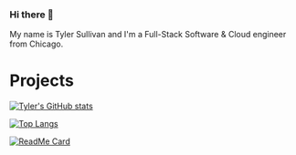 ### Hi there 👋
My name is Tyler Sullivan and I'm a Full-Stack Software & Cloud engineer from Chicago.

# Projects

[![Tyler's GitHub stats](https://github-readme-stats.vercel.app/api?username=tylersul)](https://github.com/tylersul/github-readme-stats)

[![Top Langs](https://github-readme-stats.vercel.app/api/top-langs/?username=tylersul)](https://github.com/tylersul/github-readme-stats)

[![ReadMe Card](https://github-readme-stats-tylersul.vercel.app/api/pin/?username=tylersul&repo=express-cyclone-analytics-web-app&title_color=fff&text_color=fff&bg_color=30373C&border_color=ffffff)](https://github.com/tylersul/express-cyclone-analytics-web-app)
<!--
**tylersul/tylersul** is a ✨ _special_ ✨ repository because its `README.md` (this file) appears on your GitHub profile.

Here are some ideas to get you started:

- 🔭 I’m currently working on ...
- 🌱 I’m currently learning ...
- 👯 I’m looking to collaborate on ...
- 🤔 I’m looking for help with ...
- 💬 Ask me about ...
- 📫 How to reach me: ...
- 😄 Pronouns: ...
- ⚡ Fun fact: ...
-->
